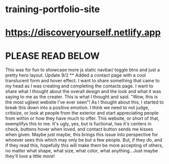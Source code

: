 # training-portfolio-site
# https://discoveryourself.netlify.app
# PLEASE READ BELOW
This was for fun to showcase more js static navbar/ toggle btns and just a pretty hero layout. Update 9/2 ** Added a contact page with a cool translucent form and hover effect.
I want to share something that came to my head as I was creating and completing the contacts page. I want to share what I thought about the overall design and the look and what it was saying to me as the creater. This is what I thought and said. "Wow, this is the most ugliest website I've ever seen"! As I thought about this, I started to break this down into a positive emotion. I think we need to not judge, critisize, or look at people from the exterior and start appreciating people from within or how they have much to offer. This website, or short of that, exemplifys this to me. It's ugly, yes, but is fuctional, has it's centers in check, buttons hover when loved, and contact button sends me kisses when given. Maybe just maybe, this brings this issue into perspective for whoever sees this which may only be but a few people. But, if they do, and if they read this, hopefully this will make them be more accepting of others, no matter what shape, what size, what color, what anything...Just maybe they'll love a little more!
